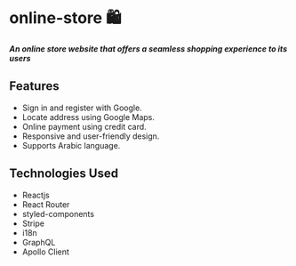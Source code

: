 # online-store 🛍️
_**An online store website that offers a seamless shopping experience to its users**_

## Features
- Sign in and register with Google.
- Locate address using Google Maps.
- Online payment using credit card.
- Responsive and user-friendly design.
- Supports Arabic language.

## Technologies Used
- Reactjs
- React Router
- styled-components
- Stripe
- i18n
- GraphQL
- Apollo Client
